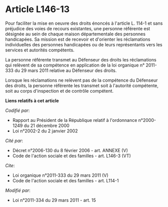 # Article L146-13

Pour faciliter la mise en oeuvre des droits énoncés à l'article L. 114-1 et sans préjudice des voies de recours existantes,
une personne référente est désignée au sein de chaque maison départementale des personnes handicapées. Sa mission est de
recevoir et d'orienter les réclamations individuelles des personnes handicapées ou de leurs représentants vers les services
et autorités compétents. 

La personne référente transmet au Défenseur des droits les réclamations qui relèvent de sa compétence en application de la
loi organique n° 2011-333 du 29 mars 2011 relative au Défenseur des droits. 

Lorsque les réclamations ne relèvent pas de la compétence du Défenseur des droits, la personne référente les transmet soit à
l'autorité compétente, soit au corps d'inspection et de contrôle compétent.

**Liens relatifs à cet article**

_Codifié par_:

  - Rapport au Président de la République relatif à l'ordonnance n°2000-1249 du 21 décembre 2000
  - Loi n°2002-2 du 2 janvier 2002

_Cité par_:

  - Décret n°2006-130 du 8 février 2006 - art. ANNEXE (V)
  - Code de l'action sociale et des familles - art. L146-3 (VT)

_Cite_:

  - Loi organique n°2011-333 du 29 mars 2011 (V)
  - Code de l'action sociale et des familles - art. L114-1

_Modifié par_:

  - Loi n°2011-334 du 29 mars 2011 - art. 15
